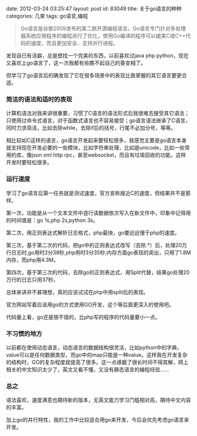 date: 2012-03-24 03:25:47
layout: post
id: 83049
title: 关于go语言的种种
categories: 几束
tags: go语言,编程

> Go语言是谷歌2009发布的第二款开源编程语言。Go语言专门针对多处理器系统应用程序的编程进行了优化，使用Go编译的程序可以媲美C或C++代码的速度，而且更加安全、支持并行进程。


发现自已有洁癖，总是想找一个完美的东西，以前喜欢过java php python，现在又喜欢上go语言了，这一次我都有些瞧不起自己的善变相了。

但学习了go语言后的确发现了它在很多场景中的表现比我掌握的其它语言要更合适。


### 简洁的语法和适时的表现


计算机语法对我来讲很重要，习惯了C语言的语法形式后我很难去接受其它语法；只使用过命令式语言，对于函数式语言也不容易接受；go语言语法继承了C语言，同时力求简洁，比如去除while，去除if后的括号，行尾不必加分号，等等。

相比较如C这样的语言，go语言开发起来要轻松很多，我感觉主要是go语言本身就支持现在开发必要的一些模块，比如字符串处理，比如是unicode，比如一些常用的库，像json xml http rpc，甚至websocket，而且有垃圾回收的功能，这样开发时要轻松很多。


### 运行速度


学习了go语言后第一任务就是测试速度，官方宣称接近C的速度，但结果并不是那样。

第一次，功能是从一个文本文件中逐行读数据依次写入在新文件中，印象中记得用的时间值是：go 1s,php 2s,python 3s。

第二次，用正则表达式解析日志格式，php最快，go要远远慢于php的速度。

第三次，基于第二次的代码，把go中的正则表达式改写（去除.*）后，处理20万行日志时,go用时2分38秒,php用时3分35秒;内存方面go表现的突出，只用了1.8M内存，而php用4.3M。

第四次，基于第三次的代码，去除go的正则表达式，用Split代替，结果go处理20万行的日志只用37秒。

总体来讲并不甚理想，真的应该试试在php中用split后的表现。

官方网站写着应该用go的方式使用GO开发，这个等后面更深入的使用吧。

代码量上看，go还是很不错的，比php写的程序的代码量要小一点。


### 不习惯的地方


以前都在使用动态语言，动态语言的数据结构很灵活，比如python中的字典，value可以是任何数据类型，而go中的map只能是一种value。这样我在开发复杂的结构时，GO的复杂程度就提高了很多。这一点琢磨了很长时间不得其解，网上相关的中文知识太少了，英文又看不懂，又没有静态语言的编程经验……


### 总之


语法喜欢，速度满意也期待新的版本，无英文能力学习门槛相对高，期待中文内容的丰富。

加上go的并行特性，我的工作中比较适合用go来开发，今后会优先考虑go语言来开发。
